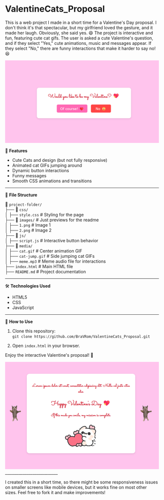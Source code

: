 # ValentineCats_Proposal



This is a web project I made in a short time for a Valentine's Day proposal. I don't think it's that spectacular, but my girlfriend loved the gesture, and it made her laugh. Obviously, she said yes. 😄
The project is interactive and fun, featuring cute cat gifs. The user is asked a cute Valentine's question, and if they select "Yes," cute animations, music and messages appear. If they select "No," there are funny interactions that make it harder to say no! 😆

<img src="images/1.png" alt="Imagen 1" width="520" />

🚀 **Features**

- Cute Cats and design (but not fully responsive)
- Animated cat GIFs jumping around
- Dynamic button interactions
- Funny messages
- Smooth CSS animations and transitions

___________________________

📂 **File Structure**

📁 `project-folder/`  
├── 📁 `css/`  
│   ├── `style.css`  # Styling for the page  
├── 📁 `images/` # Just previews for the readme  
│   ├── `1.png`  # Image 1  
│   ├── `2.png`  # Image 2  
├── 📁 `js/`  
│   ├── `script.js`  # Interactive button behavior  
├── 📁 `media/`  
│   ├── `cat.gif`  # Center animation GIF  
│   ├── `cat-jump.gif`  # Side jumping cat GIFs  
│   ├── `meme.mp3`  # Meme audio file for interactions  
├── `index.html`  # Main HTML file  
├── `README.md`  # Project documentation

___________________________

🛠️ **Technologies Used**

- HTML5  
- CSS  
- JavaScript

___________________________

📜 **How to Use**

1. Clone this repository:  
   `git clone https://github.com/BraVRom/ValentineCats_Proposal.git`
   
2. Open `index.html` in your browser.

Enjoy the interactive Valentine's proposal! 🎉

<img src="images/2.png" alt="Imagen 2" width="520" />
___________________________


I created this in a short time, so there might be some responsiveness issues on smaller screens like mobile devices, but it works fine on most other sizes. Feel free to fork it and make improvements!
